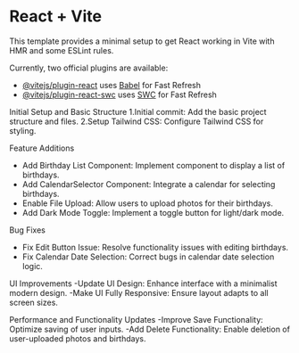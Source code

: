# React + Vite

This template provides a minimal setup to get React working in Vite with HMR and some ESLint rules.

Currently, two official plugins are available:

- [@vitejs/plugin-react](https://github.com/vitejs/vite-plugin-react/blob/main/packages/plugin-react/README.md) uses [Babel](https://babeljs.io/) for Fast Refresh
- [@vitejs/plugin-react-swc](https://github.com/vitejs/vite-plugin-react-swc) uses [SWC](https://swc.rs/) for Fast Refresh

Initial Setup and Basic Structure
1.Initial commit: Add the basic project structure and files.
2.Setup Tailwind CSS: Configure Tailwind CSS for styling.

Feature Additions
- Add Birthday List Component: Implement component to display a list of birthdays.
- Add CalendarSelector Component: Integrate a calendar for selecting birthdays.
- Enable File Upload: Allow users to upload photos for their birthdays.
- Add Dark Mode Toggle: Implement a toggle button for light/dark mode.
  
Bug Fixes
- Fix Edit Button Issue: Resolve functionality issues with editing birthdays.
- Fix Calendar Date Selection: Correct bugs in calendar date selection logic.
  
UI Improvements
-Update UI Design: Enhance interface with a minimalist modern design.
-Make UI Fully Responsive: Ensure layout adapts to all screen sizes.

Performance and Functionality Updates
-Improve Save Functionality: Optimize saving of user inputs.
-Add Delete Functionality: Enable deletion of user-uploaded photos and birthdays.

